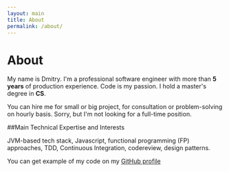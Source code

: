 ```yaml
---
layout: main
title: About
permalink: /about/
---
```


<h1>About</h1>

My name is Dmitry. I'm a professional software engineer with more than **5 years** of production experience. Code is my passion. I hold a master's degree in **CS**.

You can hire me for small or big project, for consultation or problem-solving on hourly basis. Sorry, but I'm not looking for a full-time position.

##Main Technical Expertise and Interests

JVM-based tech stack, Javascript, functional programming (FP) approaches, TDD, Continuous Integration, codereview, design patterns.

You can get example of my code on my [GitHub profile](https://github.com/dimafeng)
